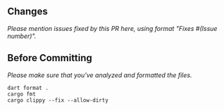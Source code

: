## Changes

_Please mention issues fixed by this PR here, using format "Fixes #(Issue number)"._

## Before Committing

_Please make sure that you've analyzed and formatted the files._

```
dart format .
cargo fmt
cargo clippy --fix --allow-dirty
```
